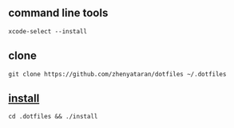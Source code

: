 ## command line tools
```shell
xcode-select --install
```
## clone
```shell
git clone https://github.com/zhenyataran/dotfiles ~/.dotfiles
```
## [install](https://github.com/betraying/dotfiles/blob/master/install)
```shell
cd .dotfiles && ./install
```
